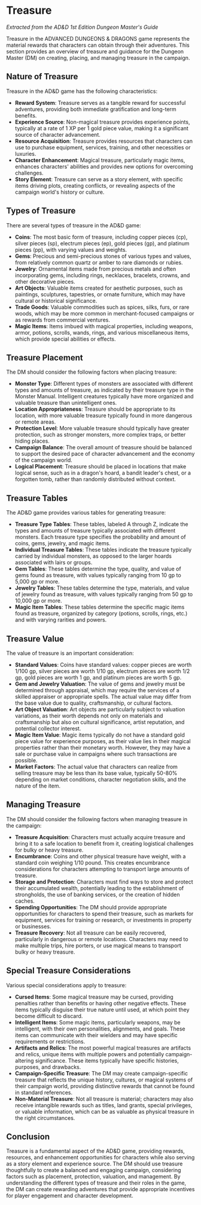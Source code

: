 # Treasure

*Extracted from the AD&D 1st Edition Dungeon Master's Guide*

Treasure in the ADVANCED DUNGEONS & DRAGONS game represents the material rewards that characters can obtain through their adventures. This section provides an overview of treasure and guidance for the Dungeon Master (DM) on creating, placing, and managing treasure in the campaign.

## Nature of Treasure

Treasure in the AD&D game has the following characteristics:

- **Reward System**: Treasure serves as a tangible reward for successful adventures, providing both immediate gratification and long-term benefits.
- **Experience Source**: Non-magical treasure provides experience points, typically at a rate of 1 XP per 1 gold piece value, making it a significant source of character advancement.
- **Resource Acquisition**: Treasure provides resources that characters can use to purchase equipment, services, training, and other necessities or luxuries.
- **Character Enhancement**: Magical treasure, particularly magic items, enhances characters' abilities and provides new options for overcoming challenges.
- **Story Element**: Treasure can serve as a story element, with specific items driving plots, creating conflicts, or revealing aspects of the campaign world's history or culture.

## Types of Treasure

There are several types of treasure in the AD&D game:

- **Coins**: The most basic form of treasure, including copper pieces (cp), silver pieces (sp), electrum pieces (ep), gold pieces (gp), and platinum pieces (pp), with varying values and weights.
- **Gems**: Precious and semi-precious stones of various types and values, from relatively common quartz or amber to rare diamonds or rubies.
- **Jewelry**: Ornamental items made from precious metals and often incorporating gems, including rings, necklaces, bracelets, crowns, and other decorative pieces.
- **Art Objects**: Valuable items created for aesthetic purposes, such as paintings, sculptures, tapestries, or ornate furniture, which may have cultural or historical significance.
- **Trade Goods**: Valuable commodities such as spices, silks, furs, or rare woods, which may be more common in merchant-focused campaigns or as rewards from commercial ventures.
- **Magic Items**: Items imbued with magical properties, including weapons, armor, potions, scrolls, wands, rings, and various miscellaneous items, which provide special abilities or effects.

## Treasure Placement

The DM should consider the following factors when placing treasure:

- **Monster Type**: Different types of monsters are associated with different types and amounts of treasure, as indicated by their treasure type in the Monster Manual. Intelligent creatures typically have more organized and valuable treasure than unintelligent ones.
- **Location Appropriateness**: Treasure should be appropriate to its location, with more valuable treasure typically found in more dangerous or remote areas.
- **Protection Level**: More valuable treasure should typically have greater protection, such as stronger monsters, more complex traps, or better hiding places.
- **Campaign Balance**: The overall amount of treasure should be balanced to support the desired pace of character advancement and the economy of the campaign world.
- **Logical Placement**: Treasure should be placed in locations that make logical sense, such as in a dragon's hoard, a bandit leader's chest, or a forgotten tomb, rather than randomly distributed without context.

## Treasure Tables

The AD&D game provides various tables for generating treasure:

- **Treasure Type Tables**: These tables, labeled A through Z, indicate the types and amounts of treasure typically associated with different monsters. Each treasure type specifies the probability and amount of coins, gems, jewelry, and magic items.
- **Individual Treasure Tables**: These tables indicate the treasure typically carried by individual monsters, as opposed to the larger hoards associated with lairs or groups.
- **Gem Tables**: These tables determine the type, quality, and value of gems found as treasure, with values typically ranging from 10 gp to 5,000 gp or more.
- **Jewelry Tables**: These tables determine the type, materials, and value of jewelry found as treasure, with values typically ranging from 50 gp to 10,000 gp or more.
- **Magic Item Tables**: These tables determine the specific magic items found as treasure, organized by category (potions, scrolls, rings, etc.) and with varying rarities and powers.

## Treasure Value

The value of treasure is an important consideration:

- **Standard Values**: Coins have standard values: copper pieces are worth 1/100 gp, silver pieces are worth 1/10 gp, electrum pieces are worth 1/2 gp, gold pieces are worth 1 gp, and platinum pieces are worth 5 gp.
- **Gem and Jewelry Valuation**: The value of gems and jewelry must be determined through appraisal, which may require the services of a skilled appraiser or appropriate spells. The actual value may differ from the base value due to quality, craftsmanship, or cultural factors.
- **Art Object Valuation**: Art objects are particularly subject to valuation variations, as their worth depends not only on materials and craftsmanship but also on cultural significance, artist reputation, and potential collector interest.
- **Magic Item Value**: Magic items typically do not have a standard gold piece value for experience purposes, as their value lies in their magical properties rather than their monetary worth. However, they may have a sale or purchase value in campaigns where such transactions are possible.
- **Market Factors**: The actual value that characters can realize from selling treasure may be less than its base value, typically 50-80% depending on market conditions, character negotiation skills, and the nature of the item.

## Managing Treasure

The DM should consider the following factors when managing treasure in the campaign:

- **Treasure Acquisition**: Characters must actually acquire treasure and bring it to a safe location to benefit from it, creating logistical challenges for bulky or heavy treasure.
- **Encumbrance**: Coins and other physical treasure have weight, with a standard coin weighing 1/10 pound. This creates encumbrance considerations for characters attempting to transport large amounts of treasure.
- **Storage and Protection**: Characters must find ways to store and protect their accumulated wealth, potentially leading to the establishment of strongholds, the use of banking services, or the creation of hidden caches.
- **Spending Opportunities**: The DM should provide appropriate opportunities for characters to spend their treasure, such as markets for equipment, services for training or research, or investments in property or businesses.
- **Treasure Recovery**: Not all treasure can be easily recovered, particularly in dangerous or remote locations. Characters may need to make multiple trips, hire porters, or use magical means to transport bulky or heavy treasure.

## Special Treasure Considerations

Various special considerations apply to treasure:

- **Cursed Items**: Some magical treasure may be cursed, providing penalties rather than benefits or having other negative effects. These items typically disguise their true nature until used, at which point they become difficult to discard.
- **Intelligent Items**: Some magic items, particularly weapons, may be intelligent, with their own personalities, alignments, and goals. These items can communicate with their wielders and may have specific requirements or restrictions.
- **Artifacts and Relics**: The most powerful magical treasures are artifacts and relics, unique items with multiple powers and potentially campaign-altering significance. These items typically have specific histories, purposes, and drawbacks.
- **Campaign-Specific Treasure**: The DM may create campaign-specific treasure that reflects the unique history, cultures, or magical systems of their campaign world, providing distinctive rewards that cannot be found in standard references.
- **Non-Material Treasure**: Not all treasure is material; characters may also receive intangible rewards such as titles, land grants, special privileges, or valuable information, which can be as valuable as physical treasure in the right circumstances.

## Conclusion

Treasure is a fundamental aspect of the AD&D game, providing rewards, resources, and enhancement opportunities for characters while also serving as a story element and experience source. The DM should use treasure thoughtfully to create a balanced and engaging campaign, considering factors such as placement, protection, valuation, and management. By understanding the different types of treasure and their roles in the game, the DM can create rewarding adventures that provide appropriate incentives for player engagement and character development.
